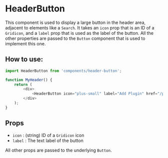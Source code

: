 # HeaderButton

This component is used to display a large button in the header area, adjacent
to elements like a `Search`. It takes an `icon` prop that is an ID of a
`Gridicon`, and a `label` prop that is used as the label of the button. All
the other properties are passed to the `Button` component that is used to
implement this one.

## How to use:

```js
import HeaderButton from 'components/header-button';

function MyHeader() {
	return (
		<div>
			<HeaderButton icon="plus-small" label="Add Plugin" href="/plugins/manage" />
		</div>
	);
}
```

## Props

- `icon` : (string) ID of a `Gridicon` icon
- `label` : The text label of the button

All other props are passed to the underlying `Button`.
